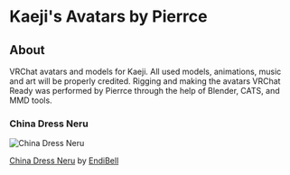 # Kaeji's Avatars by Pierrce

## About
VRChat avatars and models for Kaeji. All used models, animations, music and art will be properly credited. Rigging and making the avatars VRChat Ready was performed by Pierrce through the help of Blender, CATS, and MMD tools.

### China Dress Neru
![China Dress Neru](https://pre00.deviantart.net/76c1/th/pre/i/2016/343/4/0/_update_1_10__tda_china_dress_neru_by_endibell-daqvrew.png "China Dress Neru")

[China Dress Neru](https://www.deviantart.com/endibell/art/UPDATE-1-10-TDA-China-Dress-Neru-649813640) by [EndiBell](https://www.deviantart.com/endibell)
